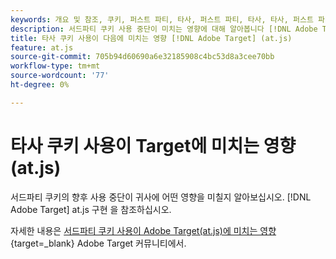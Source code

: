```yaml
---
keywords: 개요 및 참조, 쿠키, 퍼스트 파티, 타사, 퍼스트 파티, 타사, 타사, 퍼스트 파티, 퍼스트 파티, 타사, 타사, at.js
description: 서드파티 쿠키 사용 중단이 미치는 영향에 대해 알아봅니다 [!DNL Adobe Target] (at.js)
title: 타사 쿠키 사용이 다음에 미치는 영향 [!DNL Adobe Target] (at.js)
feature: at.js
source-git-commit: 705b94d60690a6e32185908c4bc53d8a3cee70bb
workflow-type: tm+mt
source-wordcount: '77'
ht-degree: 0%

---
```


# 타사 쿠키 사용이 Target에 미치는 영향(at.js)

서드파티 쿠키의 향후 사용 중단이 귀사에 어떤 영향을 미칠지 알아보십시오. [!DNL Adobe Target] at.js 구현 을 참조하십시오.

자세한 내용은 [서드파티 쿠키 사용이 Adobe Target(at.js)에 미치는 영향](https://experienceleaguecommunities.adobe.com/t5/adobe-target-blogs/the-impact-of-third-party-cookie-deprecation-on-adobe-target-at/ba-p/661615?search=Third%20Party%20Cookie%20Deprecation){target=_blank} Adobe Target 커뮤니티에서.
